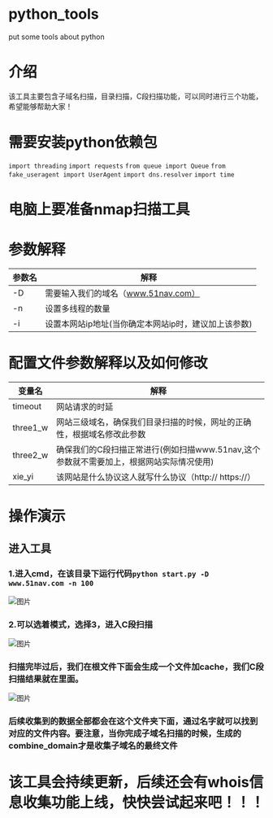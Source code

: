 # python_tools
put some tools about python
# 介绍
该工具主要包含子域名扫描，目录扫描，C段扫描功能，可以同时进行三个功能，希望能够帮助大家！
# 需要安装python依赖包
`import threading`
`import requests`
`from queue import Queue`
`from fake_useragent import UserAgent`
`import dns.resolver`
`import time`
# 电脑上要准备nmap扫描工具
# 参数解释
| 参数名 | 解释 |
| --- | --- |
| -D | 需要输入我们的域名（www.51nav.com）|
| -n | 设置多线程的数量 |
| -i | 设置本网站ip地址(当你确定本网站ip时，建议加上该参数) |
# 配置文件参数解释以及如何修改
| 变量名 | 解释 |
| --- | --- |
| timeout | 网站请求的时延 |
| three1_w | 网站三级域名，确保我们目录扫描的时候，网址的正确性，根据域名修改此参数 |
| three2_w | 确保我们的C段扫描正常进行(例如扫描www.51nav,这个参数就不需要加上，根据网站实际情况使用) |
| xie_yi | 该网站是什么协议这人就写什么协议（http://  https://） |
# 操作演示
## 进入工具
### 1.进入cmd，在该目录下运行代码`python start.py -D www.51nav.com -n 100`
![图片](https://user-images.githubusercontent.com/82155432/199540970-4a22a033-3057-4a8f-821d-ae2ac017ddc0.png)
### 2.可以选着模式，选择3，进入C段扫描
![图片](https://user-images.githubusercontent.com/82155432/199545177-177da314-b116-4528-8e72-657138a6b3f4.png)
### 扫描完毕过后，我们在根文件下面会生成一个文件加cache，我们C段扫描结果就在里面。
![图片](https://user-images.githubusercontent.com/82155432/199543150-4e4a1f52-17eb-436d-a810-9b76ed73fbb5.png)
### 后续收集到的数据全部都会在这个文件夹下面，通过名字就可以找到对应的文件内容。要注意，当你完成子域名扫描的时候，生成的combine_domain才是收集子域名的最终文件
# 该工具会持续更新，后续还会有whois信息收集功能上线，快快尝试起来吧！！！


